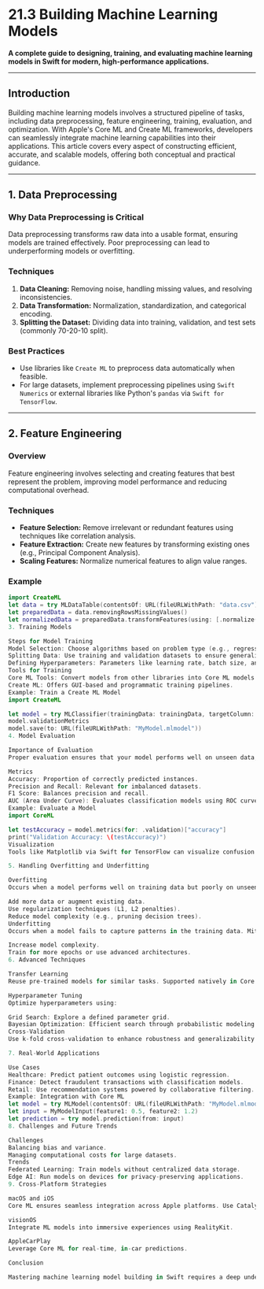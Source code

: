 # 21.3 Building Machine Learning Models

**A complete guide to designing, training, and evaluating machine learning models in Swift for modern, high-performance applications.**

---

## Introduction

Building machine learning models involves a structured pipeline of tasks, including data preprocessing, feature engineering, training, evaluation, and optimization. With Apple's Core ML and Create ML frameworks, developers can seamlessly integrate machine learning capabilities into their applications. This article covers every aspect of constructing efficient, accurate, and scalable models, offering both conceptual and practical guidance. 

---

## 1. Data Preprocessing

### Why Data Preprocessing is Critical
Data preprocessing transforms raw data into a usable format, ensuring models are trained effectively. Poor preprocessing can lead to underperforming models or overfitting.

### Techniques
1. **Data Cleaning:** Removing noise, handling missing values, and resolving inconsistencies.
2. **Data Transformation:** Normalization, standardization, and categorical encoding.
3. **Splitting the Dataset:** Dividing data into training, validation, and test sets (commonly 70-20-10 split).

### Best Practices
- Use libraries like `Create ML` to preprocess data automatically when feasible.
- For large datasets, implement preprocessing pipelines using `Swift Numerics` or external libraries like Python's `pandas` via `Swift for TensorFlow`.

---

## 2. Feature Engineering

### Overview
Feature engineering involves selecting and creating features that best represent the problem, improving model performance and reducing computational overhead.

### Techniques
- **Feature Selection:** Remove irrelevant or redundant features using techniques like correlation analysis.
- **Feature Extraction:** Create new features by transforming existing ones (e.g., Principal Component Analysis).
- **Scaling Features:** Normalize numerical features to align value ranges.

### Example
```swift
import CreateML
let data = try MLDataTable(contentsOf: URL(fileURLWithPath: "data.csv"))
let preparedData = data.removingRowsMissingValues()
let normalizedData = preparedData.transformFeatures(using: [.normalize("age"), .scale("income")])
3. Training Models

Steps for Model Training
Model Selection: Choose algorithms based on problem type (e.g., regression, classification, clustering).
Splitting Data: Use training and validation datasets to ensure generalizability.
Defining Hyperparameters: Parameters like learning rate, batch size, and regularization terms can be fine-tuned for optimal performance.
Tools for Training
Core ML Tools: Convert models from other libraries into Core ML models.
Create ML: Offers GUI-based and programmatic training pipelines.
Example: Train a Create ML Model
import CreateML

let model = try MLClassifier(trainingData: trainingData, targetColumn: "label")
model.validationMetrics
model.save(to: URL(fileURLWithPath: "MyModel.mlmodel"))
4. Model Evaluation

Importance of Evaluation
Proper evaluation ensures that your model performs well on unseen data, avoiding overfitting or underfitting.

Metrics
Accuracy: Proportion of correctly predicted instances.
Precision and Recall: Relevant for imbalanced datasets.
F1 Score: Balances precision and recall.
AUC (Area Under Curve): Evaluates classification models using ROC curves.
Example: Evaluate a Model
import CoreML

let testAccuracy = model.metrics(for: .validation)["accuracy"]
print("Validation Accuracy: \(testAccuracy)")
Visualization
Tools like Matplotlib via Swift for TensorFlow can visualize confusion matrices and ROC curves.

5. Handling Overfitting and Underfitting

Overfitting
Occurs when a model performs well on training data but poorly on unseen data. Mitigation strategies:

Add more data or augment existing data.
Use regularization techniques (L1, L2 penalties).
Reduce model complexity (e.g., pruning decision trees).
Underfitting
Occurs when a model fails to capture patterns in the training data. Mitigation strategies:

Increase model complexity.
Train for more epochs or use advanced architectures.
6. Advanced Techniques

Transfer Learning
Reuse pre-trained models for similar tasks. Supported natively in Core ML.

Hyperparameter Tuning
Optimize hyperparameters using:

Grid Search: Explore a defined parameter grid.
Bayesian Optimization: Efficient search through probabilistic modeling.
Cross-Validation
Use k-fold cross-validation to enhance robustness and generalizability.

7. Real-World Applications

Use Cases
Healthcare: Predict patient outcomes using logistic regression.
Finance: Detect fraudulent transactions with classification models.
Retail: Use recommendation systems powered by collaborative filtering.
Example: Integration with Core ML
let model = try MLModel(contentsOf: URL(fileURLWithPath: "MyModel.mlmodel"))
let input = MyModelInput(feature1: 0.5, feature2: 1.2)
let prediction = try model.prediction(from: input)
8. Challenges and Future Trends

Challenges
Balancing bias and variance.
Managing computational costs for large datasets.
Trends
Federated Learning: Train models without centralized data storage.
Edge AI: Run models on devices for privacy-preserving applications.
9. Cross-Platform Strategies

macOS and iOS
Core ML ensures seamless integration across Apple platforms. Use Catalyst to expand iOS models to macOS apps.

visionOS
Integrate ML models into immersive experiences using RealityKit.

AppleCarPlay
Leverage Core ML for real-time, in-car predictions.

Conclusion

Mastering machine learning model building in Swift requires a deep understanding of the full pipeline, from data preprocessing to evaluation. By leveraging Core ML and Create ML, developers can implement performant models tailored for the Apple ecosystem. With this knowledge, you are equipped to design scalable, robust, and state-of-the-art machine learning solutions for modern applications.
